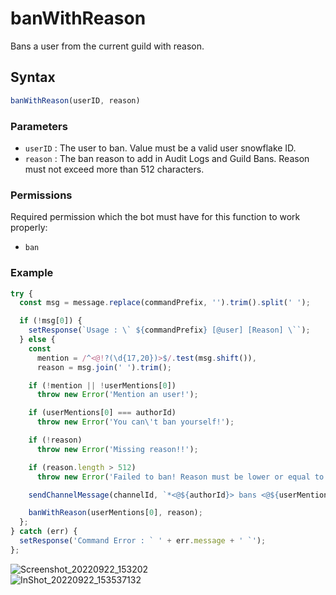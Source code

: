 # banWithReason
Bans a user from the current guild with reason.

## Syntax
```js
banWithReason(userID, reason)
```

### Parameters
- `userID` : The user to ban. Value must be a valid user snowflake ID.
- `reason` : The ban reason to add in Audit Logs and Guild Bans. Reason must not exceed more than 512 characters.

### Permissions
Required permission which the bot must have for this function to work properly:
- `ban`

### Example
```js
try {
  const msg = message.replace(commandPrefix, '').trim().split(' ');

  if (!msg[0]) {
    setResponse(`Usage : \` ${commandPrefix} [@user] [Reason] \``);
  } else {
    const
      mention = /^<@!?(\d{17,20})>$/.test(msg.shift()),
      reason = msg.join(' ').trim();

    if (!mention || !userMentions[0])
      throw new Error('Mention an user!');

    if (userMentions[0] === authorId)
      throw new Error('You can\'t ban yourself!');

    if (!reason)
      throw new Error('Missing reason!!');

    if (reason.length > 512)
      throw new Error('Failed to ban! Reason must be lower or equal to 512 characters');

    sendChannelMessage(channelId, `*<@${authorId}> bans <@${userMentions[0]}> with reason \` ${reason} \`!!*`);

    banWithReason(userMentions[0], reason);
  };
} catch (err) {
  setResponse('Command Error : ` ' + err.message + ' `');
};
```

![Screenshot_20220922_153202](https://user-images.githubusercontent.com/95774950/191721518-bd5e65a6-5806-4667-b666-ad92e66a305d.png)\
![InShot_20220922_153537132](https://user-images.githubusercontent.com/95774950/191721557-9301171b-3807-4fb5-a7a2-ec770844438f.jpg)
